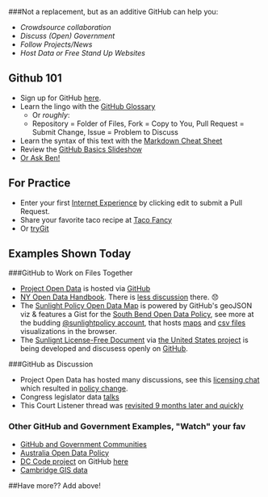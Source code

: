 ###Not a replacement, but as an additive GitHub can help you:
* _Crowdsource collaboration_
* _Discuss (Open) Government_
* _Follow Projects/News_
* _Host Data or Free Stand Up Websites_

## Github 101
* Sign up for GitHub [here](http://github.com).
* Learn the lingo with the [GitHub Glossary](https://help.github.com/articles/github-glossary)
  * Or _roughly_: 
  * Repository = Folder of Files, Fork = Copy to You, Pull Request = Submit Change, Issue = Problem to Discuss
* Learn the syntax of this text with the [Markdown Cheat Sheet](http://codeglot.com/images/githubMarkdown.png)
* Review the [GitHub Basics Slideshow](http://ben.balter.com/open-sourcing-government/#/git)
* [Or Ask Ben!](https://github.com/benbalter/feedback)

## For Practice 
* Enter your first [Internet Experience](https://github.com/rebeccawilliams/internet/blob/master/experiences.md) by clicking edit to submit a Pull Request.
* Share your favorite taco recipe at [Taco Fancy](https://github.com/sinker/tacofancy)
* Or [tryGit](http://try.github.io/levels/1/challenges/1)

## Examples Shown Today 

###GitHub to Work on Files Together

* [Project Open Data](http://project-open-data.github.io/) is hosted via [GitHub](https://github.com/project-open-data/project-open-data.github.io)  
* [NY Open Data Handbook](http://nys-its.github.io/open-data-handbook/). There is [less discussion](https://github.com/nys-its/open-data-handbook/commits/gh-pages) there. :disappointed:
* The [Sunlight Policy Open Data Map](http://sunlightfoundation.com/policy/opendatamap/) is powered by GitHub's geoJSON viz & features a Gist for the [South Bend Open Data Policy](https://gist.github.com/rebeccawilliams/6311204), see more at the budding [@sunlightpolicy account](https://github.com/sunlightpolicy), that hosts [maps](https://github.com/sunlightpolicy/opendata/blob/master/USlocalpolicylocations.geoJSON) and [csv files](https://github.com/sunlightpolicy/opendata/blob/master/USlocalopendataportals.csv) visualizations in the browser.
* The [Sunlignt License-Free Document](http://theunitedstates.io/licensing/) via [the United States project](http://theunitedstates.io/) is being developed and discusess openly on [GitHub](https://github.com/unitedstates/licensing/pull/1).

###GitHub as Discussion
* Project Open Data has hosted many discussions, see this [licensing chat](https://github.com/project-open-data/project-open-data.github.io/pull/64) which resulted in [policy change](https://github.com/project-open-data/project-open-data.github.io/pull/135). 
* Congress legislator data [talks](https://github.com/unitedstates/congress-legislators/issues?state=open)
* This Court Listener thread was [revisited 9 months later and quickly](https://github.com/statedecoded/statedecoded/issues/245)

### Other GitHub and Government Examples, "Watch" your fav
* [GitHub and Government Communities](http://government.github.com/community/)
* [Australia Open Data Policy](http://actgov.github.io/opendatapolicy/)
* [DC Code project](http://dccode.org/) on GitHub [here](https://github.com/openlawdc)
* [Cambridge GIS data](https://github.com/cambridgegis/cambridgegis_data)



##Have more?? Add above! 

